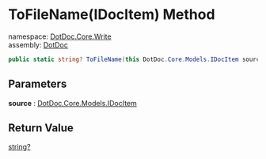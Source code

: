 ﻿# ToFileName\(IDocItem\) Method

namespace: [DotDoc\.Core\.Write](../../DotDoc.Core.Write.md)<br />
assembly: [DotDoc](../../../DotDoc.md)



```csharp
public static string? ToFileName(this DotDoc.Core.Models.IDocItem source);
```

## Parameters

__source__ : [DotDoc\.Core\.Models\.IDocItem](../../../DotDoc/DotDoc.Core.Models/IDocItem.md)



## Return Value

[string?](https://docs.microsoft.com/dotnet/api/System.String)




